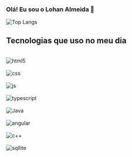 ### Olá! Eu sou o Lohan Almeida 👋

![Top Langs](https://github-readme-stats.vercel.app/api/top-langs/?username=LohranAlmeida&hide_progress=dracula)

## Tecnologias que uso no meu dia

<div style="display: inline_block"><br/>
<img aling="center" alt="html5" src="https://img.shields.io/badge/HTML5-E34F26?style=for-the-badge&logo=html5&logoColor=white" />

 <div style="display: inline_block"><br/>
<img aling="center" alt="css" src="https://img.shields.io/badge/CSS-239120?&style=for-the-badge&logo=css3&logoColor=white" />
<div style="display: inline_block"><br/>
<img aling="center" alt="js" src="https://img.shields.io/badge/JavaScript-F7DF1E?style=for-the-badge&logo=javascript&logoColor=black" /> 
<div style="display: inline_block"><br/>
<img aling="center" alt="typescript" src="https://img.shields.io/badge/TypeScript-007ACC?style=for-the-badge&logo=typescript&logoColor=white" /> 

<div style="display: inline_block"><br/>
<img aling="center" alt="Java" src="https://img.shields.io/badge/Java-ED8B00?style=for-the-badge&logo=openjdk&logoColor=white" />

<div style="display: inline_block"><br/>
<img aling="center" alt="angular" src="https://img.shields.io/badge/Angular-DD0031?style=for-the-badge&logo=angular&logoColor=white" />

 <div style="display: inline_block"><br/>
<img aling="center" alt="c++" src="https://img.shields.io/badge/C%2B%2B-00599C?style=for-the-badge&logo=c%2B%2B&logoColor=white" />

  <div style="display: inline_block"><br/>
<img aling="center" alt="sqllite" src="https://img.shields.io/badge/SQLite-07405E?style=for-the-badge&logo=sqlite&logoColor=white" />
